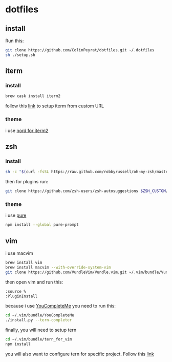 # dotfiles

## install

Run this:

```bash
git clone https://github.com/ColinPeyrat/dotfiles.git ~/.dotfiles
sh ./setup.sh
```

## iterm

### install

```bash
brew cask install iterm2
```

follow this [link](http://stratus3d.com/blog/2015/02/28/sync-iterm2-profile-with-dotfiles-repository/) to setup iterm from custom URL

### theme

i use [nord for iterm2](https://github.com/arcticicestudio/nord-iterm2)

## zsh

### install

```bash
sh -c "$(curl -fsSL https://raw.github.com/robbyrussell/oh-my-zsh/master/tools/install.sh)"
```

then for plugins run:

```bash
git clone https://github.com/zsh-users/zsh-autosuggestions $ZSH_CUSTOM/plugins/zsh-autosuggestions
```

### theme

i use [pure](https://github.com/sindresorhus/pure)

```bash
npm install --global pure-prompt
```

## vim

i use macvim

```bash
brew install vim
brew install macvim --with-override-system-vim
git clone https://github.com/VundleVim/Vundle.vim.git ~/.vim/bundle/Vundle.vim
```

then open vim and run this:

```bash
:source %
:PluginInstall
```

because i use [YouCompleteMe](https://github.com/Valloric/YouCompleteMe) you need to run this:

```bash
cd ~/.vim/bundle/YouCompleteMe
./install.py --tern-completer
```

finally, you will need to setup tern

```bash
cd ~/.vim/bundle/tern_for_vim
npm install
```

you will also want to configure tern for specific project. Follow this [link](https://stackoverflow.com/questions/41371789/figuring-out-javascript-libraries-for-vim-autocompletion-with-ternjs-in-tern-pr/41377689#41377689)
